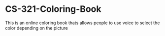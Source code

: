 # CS-321-Coloring-Book
This is an online coloring book thats allows people to use voice to select the color depending on the picture
